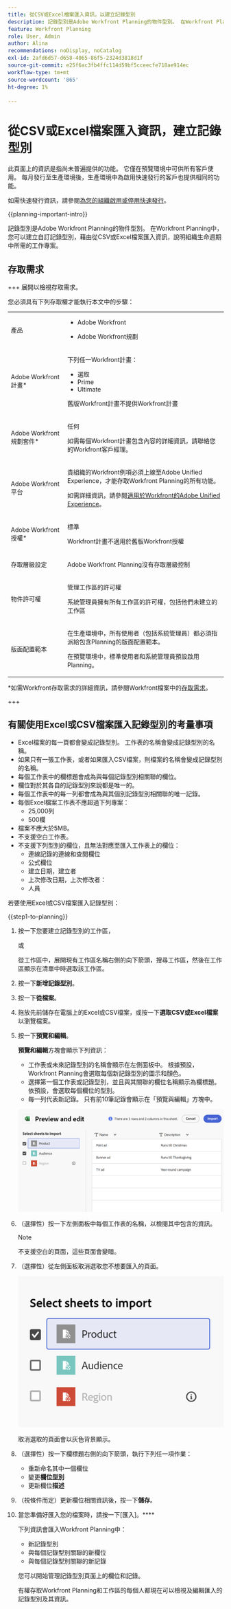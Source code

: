 ```yaml
---
title: 從CSV或Excel檔案匯入資訊，以建立記錄型別
description: 記錄型別是Adobe Workfront Planning的物件型別。 在Workfront Planning中，您可以建立自訂記錄型別，藉由從CSV或Excel檔案匯入資訊，說明組織生命週期中所需的工作專案。
feature: Workfront Planning
role: User, Admin
author: Alina
recommendations: noDisplay, noCatalog
exl-id: 2afd6d57-d658-4065-86f5-2324d3818d1f
source-git-commit: e25f6ac3fb4ffc114d59bf5cceecfe718ae914ec
workflow-type: tm+mt
source-wordcount: '865'
ht-degree: 1%

---
```


# 從CSV或Excel檔案匯入資訊，建立記錄型別

<span class="preview">此頁面上的資訊是指尚未普遍提供的功能。 它僅在預覽環境中可供所有客戶使用。 每月發行至生產環境後，生產環境中為啟用快速發行的客戶也提供相同的功能。</span>

<span class="preview">如需快速發行資訊，請參閱[為您的組織啟用或停用快速發行](/help/quicksilver/administration-and-setup/set-up-workfront/configure-system-defaults/enable-fast-release-process.md)。</span>

{{planning-important-intro}}

記錄型別是Adobe Workfront Planning的物件型別。 在Workfront Planning中，您可以建立自訂記錄型別，藉由從CSV或Excel檔案匯入資訊，說明組織生命週期中所需的工作專案。

## 存取需求

+++ 展開以檢視存取需求。

您必須具有下列存取權才能執行本文中的步驟：

<table style="table-layout:auto"> 
<col> 
</col> 
<col> 
</col> 
<tbody> 
    <tr> 
<tr> 
<td> 
   <p> 產品</p> </td> 
   <td> 
   <ul><li><p> Adobe Workfront</p></li> 
   <li><p> Adobe Workfront規劃<p></li></ul></td> 
  </tr>   
<tr> 
   <td role="rowheader"><p>Adobe Workfront計畫*</p></td> 
   <td> 
<p>下列任一Workfront計畫：</p> 
<ul><li>選取</li> 
<li>Prime</li> 
<li>Ultimate</li></ul> 
<p>舊版Workfront計畫不提供Workfront計畫</p> 
   </td> 
<tr> 
   <td role="rowheader"><p>Adobe Workfront規劃套件*</p></td> 
   <td> 
<p>任何 </p> 
<p>如需每個Workfront計畫包含內容的詳細資訊，請聯絡您的Workfront客戶經理。 </p> 
   </td> 
 <tr> 
   <td role="rowheader"><p>Adobe Workfront平台</p></td> 
   <td> 
<p>貴組織的Workfront例項必須上線至Adobe Unified Experience，才能存取Workfront Planning的所有功能。</p> 
<p>如需詳細資訊，請參閱<a href="/help/quicksilver/workfront-basics/navigate-workfront/workfront-navigation/adobe-unified-experience.md">適用於Workfront的Adobe Unified Experience</a>。 </p> 
   </td> 
   </tr> 
  </tr> 
  <tr> 
   <td role="rowheader"><p>Adobe Workfront授權*</p></td> 
   <td><p> 標準</p>
   <p>Workfront計畫不適用於舊版Workfront授權</p> 
  </td> 
  </tr> 
  <tr> 
   <td role="rowheader"><p>存取層級設定</p></td> 
   <td> <p>Adobe Workfront Planning沒有存取層級控制</p>   
</td> 
  </tr> 
<tr> 
   <td role="rowheader"><p>物件許可權</p></td> 
   <td>   <p>管理工作區</a>的許可權 </p>  
   <p>系統管理員擁有所有工作區的許可權，包括他們未建立的工作區</p>  </td> 
  </tr> 
<tr> 
   <td role="rowheader"><p>版面配置範本</p></td> 
   <td> <p>在生產環境中，所有使用者（包括系統管理員）都必須指派給包含Planning的版面配置範本。</p>
<p><span class="preview">在預覽環境中，標準使用者和系統管理員預設啟用Planning。</span></p> </td> 
  </tr> 
</tbody> 
</table>

*如需Workfront存取需求的詳細資訊，請參閱Workfront檔案中的[存取需求](/help/quicksilver/administration-and-setup/add-users/access-levels-and-object-permissions/access-level-requirements-in-documentation.md)。

+++


## 有關使用Excel或CSV檔案匯入記錄型別的考量事項

* Excel檔案的每一頁都會變成記錄型別。 工作表的名稱會變成記錄型別的名稱。
* 如果只有一張工作表，或者如果匯入CSV檔案，則檔案的名稱會變成記錄型別的名稱。
* 每個工作表中的欄標題會成為與每個記錄型別相關聯的欄位。
* 欄位對於其各自的記錄型別來說都是唯一的。
* 每個工作表中的每一列都會成為與其個別記錄型別相關聯的唯一記錄。
* 每個Excel檔案工作表不應超過下列專案：
   * 25,000列
   * 500欄
* 檔案不應大於5MB。
* 不支援空白工作表。
* 不支援下列型別的欄位，且無法對應至匯入工作表上的欄位：
   * 連線記錄的連線和查閱欄位<!--or connected Workfront objects-->
   * 公式欄位
   * 建立日期，建立者
   * 上次修改日期，上次修改者：
   * 人員

若要使用Excel或CSV檔案匯入記錄型別：

{{step1-to-planning}}

1. 按一下您要建立記錄型別的工作區，

   或

   從工作區中，展開現有工作區名稱右側的向下箭頭，搜尋工作區，然後在工作區顯示在清單中時選取該工作區。
1. 按一下&#x200B;**新增記錄型別**。
1. 按一下&#x200B;**從檔案**。
1. 拖放先前儲存在電腦上的Excel或CSV檔案，或按一下&#x200B;**選取CSV或Excel檔案**&#x200B;以瀏覽檔案。
1. 按一下&#x200B;**預覽和編輯**。

   **預覽和編輯**&#x200B;方塊會顯示下列資訊：

   * 工作表或未來記錄型別的名稱會顯示在左側面板中。 根據預設，Workfront Planning會選取每個新記錄型別的圖示和顏色。
   * 選擇第一個工作表或記錄型別，並且與其關聯的欄位名稱顯示為欄標題。 依預設，會選取每個欄位的型別。
   * 每一列代表新記錄。 只有前10筆記錄會顯示在「預覽與編輯」方塊中。

   ![預覽和編輯方塊](assets/preview-and-edit-box.png)

1. （選擇性）按一下左側面板中每個工作表的名稱，以檢閱其中包含的資訊。

   >[!NOTE]
   >
   >不支援空白的頁面，這些頁面會變暗。

1. （選擇性）從左側面板取消選取您不想要匯入的頁面。

   ![選取要匯入的工作表並取消選取](assets/select-sheets-to-import-drop-down-with-unselected.png)

   取消選取的頁面會以灰色背景顯示。

1. （選擇性）按一下欄標題右側的向下箭頭，執行下列任一項作業：

   * 重新命名其中一個欄位
   * 變更&#x200B;**欄位型別**
   * 更新欄位&#x200B;**描述**

1. （視條件而定）更新欄位相關資訊後，按一下&#x200B;**儲存**。

1. 當您準備好匯入您的檔案時，請按一下[匯入]。****

   下列資訊會匯入Workfront Planning中：

   * 新記錄型別
   * 與每個記錄型別關聯的新欄位
   * 與每個記錄型別關聯的新記錄

   您可以開始管理記錄型別頁面上的欄位和記錄。

   有權存取Workfront Planning和工作區的每個人都現在可以檢視及編輯匯入的記錄型別及其資訊。
